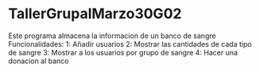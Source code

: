 # TallerGrupalMarzo30G02

Este programa almacena la informacion de un banco de sangre
Funcionalidades:
  1: Añadir usuarios
  2: Mostrar las cantidades de cada tipo de sangre
  3: Mostrar a los usuarios por grupo de sangre
  4: Hacer una donacion al banco
